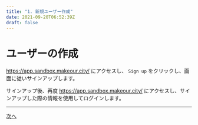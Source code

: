 ```yaml
---
title: "1. 新規ユーザー作成"
date: 2021-09-20T06:52:39Z
draft: false
---
```


# ユーザーの作成

https://app.sandbox.makeour.city/ にアクセスし、 `Sign up` をクリックし、画面に従いサインアップします。

サインアップ後、再度 https://app.sandbox.makeour.city/ にアクセスし、サインアップした際の情報を使用してログインします。

---

[次へ](../002_get_info/)
